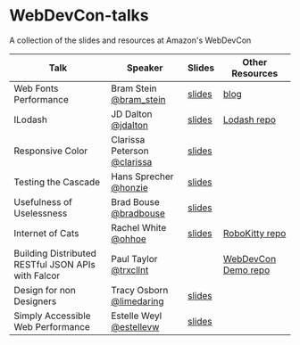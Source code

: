 # WebDevCon-talks
A collection of the slides and resources at Amazon's WebDevCon


| Talk | Speaker | Slides | Other Resources |
|------|---------|--------|-----------------|
| Web Fonts Performance | Bram Stein [@bram_stein](https://twitter.com/bram_stein) | [slides](https://speakerdeck.com/bramstein/web-fonts-performance) | [blog](http://bramstein.com/writing/web-font-loading-patterns.html) |
| ILodash | JD Dalton [@jdalton](https://twitter.com/jdalton) | [slides](https://docs.google.com/presentation/d/1dci5_mMKUfmm9Ws_VjfD9Q2tvcoB7feq_KylazxgncY/edit#slide=id.i0) | [Lodash repo](https://github.com/lodash/lodash) |
| Responsive Color | Clarissa Peterson [@clarissa](https://twitter.com/clarissa) | [slides](http://www.slideshare.net/clarissapeterson/colorincss) | |
| Testing the Cascade | Hans Sprecher [@honzie](https://twitter.com/honzie) | [slides](https://github.com/honzie/testing-the-cascade) | |
| Usefulness of Uselessness | Brad Bouse [@bradbouse](https://twitter.com/bradbouse) | [slides](http://www.wholepixel.com/webdevcon/index.html#/) | |
| Internet of Cats | Rachel White [@ohhoe](https://twitter.com/ohhoe) | [slides](http://imcool.online/robokitty/robokitty-slides.pdf) | [RoboKitty repo](https://github.com/rachelnicole/robokitty) |
| Building Distributed RESTful JSON APIs with Falcor | Paul Taylor [@trxcllnt](https://twitter.com/trxcllnt) | | [WebDevCon Demo repo](https://github.com/trxcllnt/webdevcon-demo) |
| Design for non Designers | Tracy Osborn [@limedaring](https://twitter.com/limedaring) | [slides](https://twitter.com/limedaring) | |
| Simply Accessible Web Performance | Estelle Weyl [@estellevw](https://twitter.com/estellevw) | [slides](http://instartlogic.github.io/p/webdevcon/#slide1) | |

